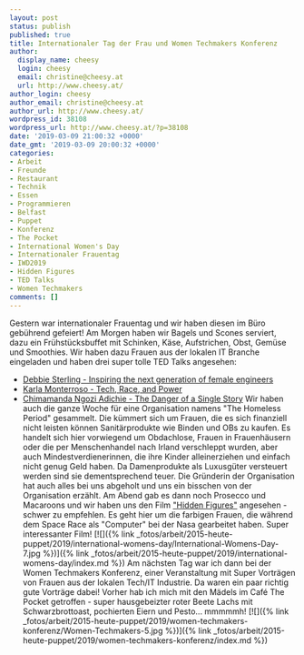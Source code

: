 ```yaml
---
layout: post
status: publish
published: true
title: Internationaler Tag der Frau und Women Techmakers Konferenz
author:
  display_name: cheesy
  login: cheesy
  email: christine@cheesy.at
  url: http://www.cheesy.at/
author_login: cheesy
author_email: christine@cheesy.at
author_url: http://www.cheesy.at/
wordpress_id: 38108
wordpress_url: http://www.cheesy.at/?p=38108
date: '2019-03-09 21:00:32 +0000'
date_gmt: '2019-03-09 20:00:32 +0000'
categories:
- Arbeit
- Freunde
- Restaurant
- Technik
- Essen
- Programmieren
- Belfast
- Puppet
- Konferenz
- The Pocket
- International Women's Day
- Internationaler Frauentag
- IWD2019
- Hidden Figures
- TED Talks
- Women Techmakers
comments: []
---
```

Gestern war internationaler Frauentag und wir haben diesen im Büro gebührend gefeiert! Am Morgen haben wir Bagels und Scones serviert, dazu ein Frühstücksbuffet mit Schinken, Käse, Aufstrichen, Obst, Gemüse und Smoothies. Wir haben dazu Frauen aus der lokalen IT Branche eingeladen und haben drei super tolle TED Talks angesehen:
- [Debbie Sterling - Inspiring the next generation of female engineers](https://www.youtube.com/watch?v=FEeTLopLkEo)
- [Karla Monterroso - Tech, Race, and Power](https://www.youtube.com/watch?v=uf3bcaeP2RA)
- [Chimamanda Ngozi Adichie - The Danger of a Single Story](https://www.ted.com/talks/chimamanda_adichie_the_danger_of_a_single_story)
Wir haben auch die ganze Woche für eine Organisation namens "The Homeless Period" gesammelt. Die kümmert sich um Frauen, die es sich finanziell nicht leisten können Sanitärprodukte wie Binden und OBs zu kaufen. Es handelt sich hier vorwiegend um Obdachlose, Frauen in Frauenhäusern oder die per Menschenhandel nach Irland verschleppt wurden, aber auch Mindestverdienerinnen, die ihre Kinder alleinerziehen und einfach nicht genug Geld haben. Da Damenprodukte als Luxusgüter versteuert werden sind sie dementsprechend teuer. Die Gründerin der Organisation hat auch alles bei uns abgeholt und uns ein bisschen von der Organisation erzählt.
Am Abend gab es dann noch Prosecco und Macaroons und wir haben uns den Film ["Hidden Figures"](https://www.imdb.com/title/tt4846340/?ref_=nv_sr_1) angesehen - schwer zu empfehlen. Es geht hier um die farbigen Frauen, die während dem Space Race als "Computer" bei der Nasa gearbeitet haben. Super interessanter Film!
[![]({% link _fotos/arbeit/2015-heute-puppet/2019/international-womens-day/International-Womens-Day-7.jpg %})]({% link _fotos/arbeit/2015-heute-puppet/2019/international-womens-day/index.md %})
Am nächsten Tag war ich dann bei der Women Techmakers Konferenz, einer Veranstaltung mit Super Vorträgen von Frauen aus der lokalen Tech/IT Industrie. Da waren ein paar richtig gute Vorträge dabei!
Vorher hab ich mich mit den Mädels im Café The Pocket getroffen - super hausgebeizter roter Beete Lachs mit Schwarzbrottoast, pochierten Eiern und Pesto... mmmmmh!
[![]({% link _fotos/arbeit/2015-heute-puppet/2019/women-techmakers-konferenz/Women-Techmakers-5.jpg %})]({% link _fotos/arbeit/2015-heute-puppet/2019/women-techmakers-konferenz/index.md %})
